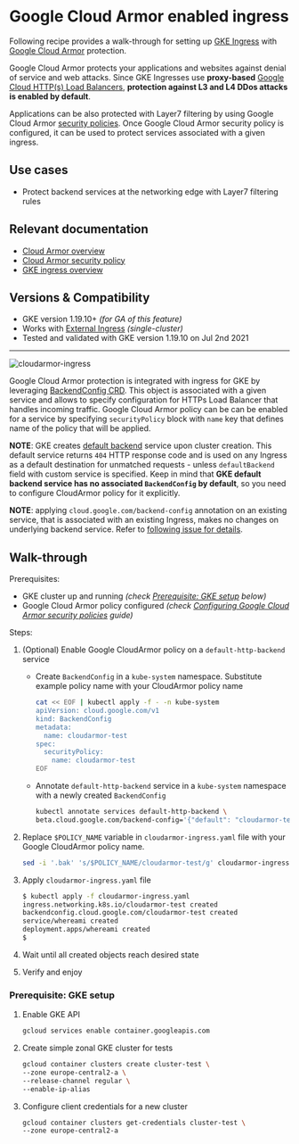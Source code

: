 # Google Cloud Armor enabled ingress

Following recipe provides a walk-through for setting up [GKE Ingress](https://cloud.google.com/kubernetes-engine/docs/concepts/ingress)
with [Google Cloud Armor](https://cloud.google.com/armor) protection.

Google Cloud Armor protects your applications and websites against denial of service and web attacks.
Since GKE Ingresses use **proxy-based** [Google Cloud HTTP(s) Load Balancers](https://cloud.google.com/load-balancing/docs/https),
**protection against L3 and L4 DDos attacks is enabled by default**.

Applications can be also protected with Layer7 filtering by using Google Cloud Armor
[security policies](https://cloud.google.com/armor/docs/security-policy-overview). Once Google Cloud
Armor security policy is configured, it can be used to protect services associated with a given ingress.

## Use cases

* Protect backend services at the networking edge with Layer7 filtering rules

## Relevant documentation

* [Cloud Armor overview](https://cloud.google.com/armor)
* [Cloud Armor security policy](https://cloud.google.com/armor/docs/security-policy-overview)
* [GKE ingress overview](https://cloud.google.com/kubernetes-engine/docs/concepts/ingress)

## Versions & Compatibility

* GKE version 1.19.10+ *(for GA of this feature)*
* Works with [External Ingress](https://cloud.google.com/kubernetes-engine/docs/how-to/load-balance-ingress)
  *(single-cluster)*
* Tested and validated with GKE version 1.19.10 on Jul 2nd 2021

---

![cloudarmor-ingress](../../images/cloudarmor-ingress.png)

Google Cloud Armor protection is integrated with ingress for GKE by leveraging [BackendConfig CRD](https://github.com/kubernetes/ingress-gce/tree/master/pkg/apis/backendconfig).
This object is associated with a given service and allows to specify configuration for HTTPs Load Balancer
that handles incoming traffic. Google Cloud Armor policy can be can be enabled for a service by specifying
`securityPolicy` block with `name` key that defines name of the policy that will be applied.

**NOTE**: GKE creates [default backend](https://cloud.google.com/kubernetes-engine/docs/concepts/ingress#default_backend)
service upon cluster creation. This default service returns `404` HTTP response code and is used
on any Ingress as a default destination for unmatched requests - unless `defaultBackend` field with custom
service is specified. Keep in mind that **GKE default backend service has no associated `BackendConfig`
by default**, so you need to configure CloudArmor policy for it explicitly.

**NOTE**: applying `cloud.google.com/backend-config` annotation on an existing service, that is 
associated with an existing Ingress, makes no changes on underlying backend service.
Refer to [following issue for details](https://github.com/kubernetes/ingress-gce/issues/1503).

## Walk-through

Prerequisites:

* GKE cluster up and running *(check [Prerequisite: GKE setup](#prerequisite-gke-setup) below)*
* Google Cloud Armor policy configured *(check [Configuring Google Cloud Armor security policies](https://cloud.google.com/armor/docs/configure-security-policies)
  guide)*

Steps:

1. (Optional) Enable Google CloudArmor policy on a `default-http-backend` service

   * Create `BackendConfig` in a `kube-system` namespace. Substitute example policy name with your
   CloudArmor policy name

     ```sh
     cat << EOF | kubectl apply -f - -n kube-system
     apiVersion: cloud.google.com/v1
     kind: BackendConfig
     metadata:
       name: cloudarmor-test
     spec:
       securityPolicy:
         name: cloudarmor-test
     EOF
     ```

   * Annotate `default-http-backend` service in a `kube-system` namespace with a newly created `BackendConfig`

     ```sh
     kubectl annotate services default-http-backend \
     beta.cloud.google.com/backend-config='{"default": "cloudarmor-test"}' -n kube-system
     ```

2. Replace `$POLICY_NAME` variable in `cloudarmor-ingress.yaml` file with your Google CloudArmor
policy name.

   ```sh
   sed -i '.bak' 's/$POLICY_NAME/cloudarmor-test/g' cloudarmor-ingress.yaml
   ```

3. Apply `cloudarmor-ingress.yaml` file

   ```sh
   $ kubectl apply -f cloudarmor-ingress.yaml
   ingress.networking.k8s.io/cloudarmor-test created
   backendconfig.cloud.google.com/cloudarmor-test created
   service/whereami created
   deployment.apps/whereami created
   $
   ```

4. Wait until all created objects reach desired state

5. Verify and enjoy

### Prerequisite: GKE setup

1. Enable GKE API

   ```sh
   gcloud services enable container.googleapis.com
   ```

2. Create simple zonal GKE cluster for tests

   ```sh
   gcloud container clusters create cluster-test \
   --zone europe-central2-a \
   --release-channel regular \
   --enable-ip-alias
   ```

3. Configure client credentials for a new cluster

   ```sh
   gcloud container clusters get-credentials cluster-test \
   --zone europe-central2-a
   ````
